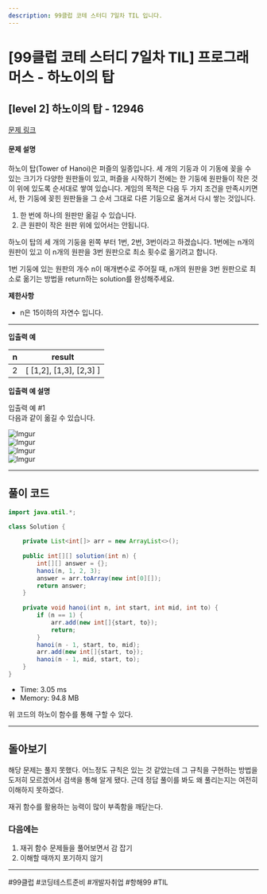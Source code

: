 ```yaml
---
description: 99클럽 코테 스터디 7일차 TIL 입니다.
---
```


# \[99클럽 코테 스터디 7일차 TIL]  프로그래머스 - 하노이의 탑

## \[level 2] 하노이의 탑 - 12946

[문제 링크](https://school.programmers.co.kr/learn/courses/30/lessons/12946)

#### 문제 설명

하노이 탑(Tower of Hanoi)은 퍼즐의 일종입니다. 세 개의 기둥과 이 기동에 꽂을 수 있는 크기가 다양한 원판들이 있고, 퍼즐을 시작하기 전에는 한 기둥에 원판들이 작은 것이 위에 있도록 순서대로 쌓여 있습니다. 게임의 목적은 다음 두 가지 조건을 만족시키면서, 한 기둥에 꽂힌 원판들을 그 순서 그대로 다른 기둥으로 옮겨서 다시 쌓는 것입니다.

1. 한 번에 하나의 원판만 옮길 수 있습니다.
2. 큰 원판이 작은 원판 위에 있어서는 안됩니다.

하노이 탑의 세 개의 기둥을 왼쪽 부터 1번, 2번, 3번이라고 하겠습니다. 1번에는 n개의 원판이 있고 이 n개의 원판을 3번 원판으로 최소 횟수로 옮기려고 합니다.

1번 기둥에 있는 원판의 개수 n이 매개변수로 주어질 때, n개의 원판을 3번 원판으로 최소로 옮기는 방법을 return하는 solution를 완성해주세요.

**제한사항**

* n은 15이하의 자연수 입니다.

***

**입출력 예**

| n | result                      |
| - | --------------------------- |
| 2 | \[ \[1,2], \[1,3], \[2,3] ] |

**입출력 예 설명**

입출력 예 #1\
다음과 같이 옮길 수 있습니다.

![Imgur](https://i.imgur.com/SWEqD08.png)\
![Imgur](https://i.imgur.com/mrmOzV2.png)\
![Imgur](https://i.imgur.com/Ent83gA.png)\
![Imgur](https://i.imgur.com/osJFfhF.png)

***

## 풀이 코드

```java
import java.util.*;

class Solution {
    
    private List<int[]> arr = new ArrayList<>();
    
    public int[][] solution(int n) {
        int[][] answer = {};
        hanoi(n, 1, 2, 3);
        answer = arr.toArray(new int[0][]);
        return answer;
    }
    
    private void hanoi(int n, int start, int mid, int to) {
        if (n == 1) {
            arr.add(new int[]{start, to});
            return;
        }
        hanoi(n - 1, start, to, mid);
        arr.add(new int[]{start, to});
        hanoi(n - 1, mid, start, to);
    }
}
```

* Time: 3.05 ms
* Memory: 94.8 MB

위 코드의 하노이 함수를 통해 구할 수 있다.

***

## 돌아보기

해당 문제는 풀지 못했다. 어느정도 규칙은 있는 것 같았는데 그 규칙을 구현하는 방법을 도저히 모르겠어서 검색을 통해 알게 됐다. 근데 정답 풀이를 봐도 왜 풀리는지는 여전히 이해하지 못하겠다.

재귀 함수를 활용하는 능력이 많이 부족함을 깨닫는다.

### 다음에는

1. 재귀 함수 문제들을 풀어보면서 감 잡기
2. 이해할 때까지 포기하지 않기

***

\#99클럽 #코딩테스트준비 #개발자취업 #항해99 #TIL
